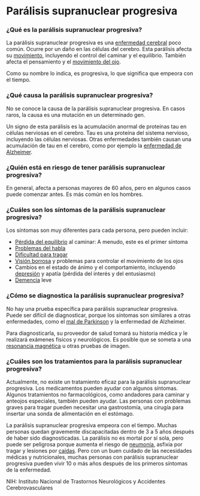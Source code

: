 Parálisis supranuclear progresiva
=================================


### ¿Qué es la parálisis supranuclear progresiva?


La parálisis supranuclear progresiva es una [enfermedad cerebral](https://medlineplus.gov/spanish/braindiseases.html) poco común. Ocurre por un daño en las células del cerebro. Esta parálisis afecta su [movimiento](https://medlineplus.gov/spanish/movementdisorders.html), incluyendo el control del caminar y el equilibrio. También afecta el pensamiento y el [movimiento del ojo](https://medlineplus.gov/spanish/eyemovementdisorders.html).


Como su nombre lo indica, es progresiva, lo que significa que empeora con el tiempo.


### ¿Qué causa la parálisis supranuclear progresiva?


No se conoce la causa de la parálisis supranuclear progresiva. En casos raros, la causa es una mutación en un determinado gen.


Un signo de esta parálisis es la acumulación anormal de proteínas tau en células nerviosas en el cerebro. Tau es una proteína del sistema nervioso, incluyendo las células nerviosas. Otras enfermedades también causan una acumulación de tau en el cerebro, como por ejemplo la [enfermedad de Alzheimer](https://medlineplus.gov/spanish/alzheimersdisease.html).


### ¿Quién está en riesgo de tener parálisis supranuclear progresiva?


En general, afecta a personas mayores de 60 años, pero en algunos casos puede comenzar antes. Es más común en los hombres.


### ¿Cuáles son los síntomas de la parálisis supranuclear progresiva?


Los síntomas son muy diferentes para cada persona, pero pueden incluir:


* [Pérdida del equilibrio](https://medlineplus.gov/spanish/balanceproblems.html) al caminar: A menudo, este es el primer síntoma
* [Problemas del habla](https://medlineplus.gov/spanish/speechandcommunicationdisorders.html)
* [Dificultad para tragar](https://medlineplus.gov/spanish/swallowingdisorders.html)
* [Visión borrosa](https://medlineplus.gov/spanish/visionimpairmentandblindness.html) y problemas para controlar el movimiento de los ojos
* Cambios en el estado de ánimo y el comportamiento, incluyendo [depresión](https://medlineplus.gov/spanish/depression.html) y apatía (pérdida del interés y del entusiasmo)
* [Demencia](https://medlineplus.gov/spanish/dementia.html) leve


### ¿Cómo se diagnostica la parálisis supranuclear progresiva?


No hay una prueba específica para parálisis supranuclear progresiva. Puede ser difícil de diagnosticar, porque los síntomas son similares a otras enfermedades, como el [mal de Parkinson](https://medlineplus.gov/spanish/parkinsonsdisease.html) y la enfermedad de Alzheimer.


Para diagnosticarla, su proveedor de salud tomará su historia médica y le realizará exámenes físicos y neurológicos. Es posible que se someta a una [resonancia magnética](https://medlineplus.gov/spanish/mriscans.html) u otras pruebas de imagen.


### ¿Cuáles son los tratamientos para la parálisis supranuclear progresiva?


Actualmente, no existe un tratamiento eficaz para la parálisis supranuclear progresiva. Los medicamentos pueden ayudar con algunos síntomas. Algunos tratamientos no farmacológicos, como andadores para caminar y anteojos especiales, también pueden ayudar. Las personas con problemas graves para tragar pueden necesitar una gastrostomía, una cirugía para insertar una sonda de alimentación en el estómago.


La parálisis supranuclear progresiva empeora con el tiempo. Muchas personas quedan gravemente discapacitadas dentro de 3 a 5 años después de haber sido diagnosticadas. La parálisis no es mortal por sí sola, pero puede ser peligrosa porque aumenta el riesgo de [neumonía](https://medlineplus.gov/spanish/pneumonia.html), asfixia por tragar y lesiones por [caídas](https://medlineplus.gov/spanish/falls.html). Pero con un buen cuidado de las necesidades médicas y nutricionales, muchas personas con parálisis supranuclear progresiva pueden vivir 10 o más años después de los primeros síntomas de la enfermedad.


NIH: Instituto Nacional de Trastornos Neurológicos y Accidentes Cerebrovasculares

